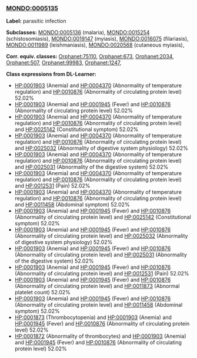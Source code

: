 
### [MONDO:0005135](http://purl.obolibrary.org/obo/MONDO_0005135)
**Label:** parasitic infection

**Subclasses:** [MONDO:0005136](http://purl.obolibrary.org/obo/MONDO_0005136) (malaria), [MONDO:0015254](http://purl.obolibrary.org/obo/MONDO_0015254) (schistosomiasis), [MONDO:0019147](http://purl.obolibrary.org/obo/MONDO_0019147) (myiasis), [MONDO:0016075](http://purl.obolibrary.org/obo/MONDO_0016075) (filariasis), [MONDO:0011989](http://purl.obolibrary.org/obo/MONDO_0011989) (leishmaniasis), [MONDO:0020568](http://purl.obolibrary.org/obo/MONDO_0020568) (cutaneous myiasis), 

**Corr. equiv. classes:** [Orphanet:75110](http://www.orpha.net/ORDO/Orphanet_75110), [Orphanet:673](http://www.orpha.net/ORDO/Orphanet_673), [Orphanet:2034](http://www.orpha.net/ORDO/Orphanet_2034), [Orphanet:507](http://www.orpha.net/ORDO/Orphanet_507), [Orphanet:99983](http://www.orpha.net/ORDO/Orphanet_99983), [Orphanet:1247](http://www.orpha.net/ORDO/Orphanet_1247), 

**Class expressions from DL-Learner:**

- [HP:0001903](http://purl.obolibrary.org/obo/HP_0001903) (Anemia) and [HP:0004370](http://purl.obolibrary.org/obo/HP_0004370) (Abnormality of temperature regulation) and [HP:0010876](http://purl.obolibrary.org/obo/HP_0010876) (Abnormality of circulating protein level) 52.02%
- [HP:0001903](http://purl.obolibrary.org/obo/HP_0001903) (Anemia) and [HP:0001945](http://purl.obolibrary.org/obo/HP_0001945) (Fever) and [HP:0010876](http://purl.obolibrary.org/obo/HP_0010876) (Abnormality of circulating protein level) 52.02%
- [HP:0001903](http://purl.obolibrary.org/obo/HP_0001903) (Anemia) and [HP:0004370](http://purl.obolibrary.org/obo/HP_0004370) (Abnormality of temperature regulation) and [HP:0010876](http://purl.obolibrary.org/obo/HP_0010876) (Abnormality of circulating protein level) and [HP:0025142](http://purl.obolibrary.org/obo/HP_0025142) (Constitutional symptom) 52.02%
- [HP:0001903](http://purl.obolibrary.org/obo/HP_0001903) (Anemia) and [HP:0004370](http://purl.obolibrary.org/obo/HP_0004370) (Abnormality of temperature regulation) and [HP:0010876](http://purl.obolibrary.org/obo/HP_0010876) (Abnormality of circulating protein level) and [HP:0025032](http://purl.obolibrary.org/obo/HP_0025032) (Abnormality of digestive system physiology) 52.02%
- [HP:0001903](http://purl.obolibrary.org/obo/HP_0001903) (Anemia) and [HP:0004370](http://purl.obolibrary.org/obo/HP_0004370) (Abnormality of temperature regulation) and [HP:0010876](http://purl.obolibrary.org/obo/HP_0010876) (Abnormality of circulating protein level) and [HP:0025031](http://purl.obolibrary.org/obo/HP_0025031) (Abnormality of the digestive system) 52.02%
- [HP:0001903](http://purl.obolibrary.org/obo/HP_0001903) (Anemia) and [HP:0004370](http://purl.obolibrary.org/obo/HP_0004370) (Abnormality of temperature regulation) and [HP:0010876](http://purl.obolibrary.org/obo/HP_0010876) (Abnormality of circulating protein level) and [HP:0012531](http://purl.obolibrary.org/obo/HP_0012531) (Pain) 52.02%
- [HP:0001903](http://purl.obolibrary.org/obo/HP_0001903) (Anemia) and [HP:0004370](http://purl.obolibrary.org/obo/HP_0004370) (Abnormality of temperature regulation) and [HP:0010876](http://purl.obolibrary.org/obo/HP_0010876) (Abnormality of circulating protein level) and [HP:0011458](http://purl.obolibrary.org/obo/HP_0011458) (Abdominal symptom) 52.02%
- [HP:0001903](http://purl.obolibrary.org/obo/HP_0001903) (Anemia) and [HP:0001945](http://purl.obolibrary.org/obo/HP_0001945) (Fever) and [HP:0010876](http://purl.obolibrary.org/obo/HP_0010876) (Abnormality of circulating protein level) and [HP:0025142](http://purl.obolibrary.org/obo/HP_0025142) (Constitutional symptom) 52.02%
- [HP:0001903](http://purl.obolibrary.org/obo/HP_0001903) (Anemia) and [HP:0001945](http://purl.obolibrary.org/obo/HP_0001945) (Fever) and [HP:0010876](http://purl.obolibrary.org/obo/HP_0010876) (Abnormality of circulating protein level) and [HP:0025032](http://purl.obolibrary.org/obo/HP_0025032) (Abnormality of digestive system physiology) 52.02%
- [HP:0001903](http://purl.obolibrary.org/obo/HP_0001903) (Anemia) and [HP:0001945](http://purl.obolibrary.org/obo/HP_0001945) (Fever) and [HP:0010876](http://purl.obolibrary.org/obo/HP_0010876) (Abnormality of circulating protein level) and [HP:0025031](http://purl.obolibrary.org/obo/HP_0025031) (Abnormality of the digestive system) 52.02%
- [HP:0001903](http://purl.obolibrary.org/obo/HP_0001903) (Anemia) and [HP:0001945](http://purl.obolibrary.org/obo/HP_0001945) (Fever) and [HP:0010876](http://purl.obolibrary.org/obo/HP_0010876) (Abnormality of circulating protein level) and [HP:0012531](http://purl.obolibrary.org/obo/HP_0012531) (Pain) 52.02%
- [HP:0001903](http://purl.obolibrary.org/obo/HP_0001903) (Anemia) and [HP:0001945](http://purl.obolibrary.org/obo/HP_0001945) (Fever) and [HP:0010876](http://purl.obolibrary.org/obo/HP_0010876) (Abnormality of circulating protein level) and [HP:0011873](http://purl.obolibrary.org/obo/HP_0011873) (Abnormal platelet count) 52.02%
- [HP:0001903](http://purl.obolibrary.org/obo/HP_0001903) (Anemia) and [HP:0001945](http://purl.obolibrary.org/obo/HP_0001945) (Fever) and [HP:0010876](http://purl.obolibrary.org/obo/HP_0010876) (Abnormality of circulating protein level) and [HP:0011458](http://purl.obolibrary.org/obo/HP_0011458) (Abdominal symptom) 52.02%
- [HP:0001873](http://purl.obolibrary.org/obo/HP_0001873) (Thrombocytopenia) and [HP:0001903](http://purl.obolibrary.org/obo/HP_0001903) (Anemia) and [HP:0001945](http://purl.obolibrary.org/obo/HP_0001945) (Fever) and [HP:0010876](http://purl.obolibrary.org/obo/HP_0010876) (Abnormality of circulating protein level) 52.02%
- [HP:0001872](http://purl.obolibrary.org/obo/HP_0001872) (Abnormality of thrombocytes) and [HP:0001903](http://purl.obolibrary.org/obo/HP_0001903) (Anemia) and [HP:0001945](http://purl.obolibrary.org/obo/HP_0001945) (Fever) and [HP:0010876](http://purl.obolibrary.org/obo/HP_0010876) (Abnormality of circulating protein level) 52.02%


